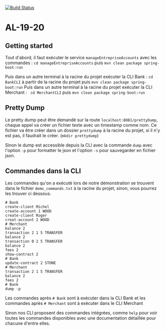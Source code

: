 [![Build Status](https://cloud.drone.io/api/badges/Prune11/AL-19-20/status.svg)](https://cloud.drone.io/Prune11/AL-19-20)
# AL-19-20

## Getting started

Tout d'abord, il faut exécuter le service `manageEntrepriseAccounts` avec les commandes : `cd manageEntrepriseAccounts` puis `mvn clean package spring-boot:run`

Puis dans un autre terminal à la racine du projet exécuter la CLI Bank : `cd BankCLI` à partir de la racine du projet puis `mvn clean package spring-boot:run`
Puis dans un autre terminal à la racine du projet exécuter la CLI Merchant : ` cd MerchantCLI` puis `mvn clean package spring-boot:run`

## Pretty Dump

Le pretty dump peut être demandé sur la route `localhost:8081/prettyDump`, chaque appel va créer un fichier texte avec un timestamp comme nom. Ce fichier va être créer dans un dossier `prettydump` à la racine du projet, si il n'y est pas, il faudrait le créer. (`mkdir prettydump`)

Sinon le dump est accessible depuis la CLI avec la commande `dump` avec l'option `-p` pour formatter le json et l'option `-s` pour sauvegarder en fichier json.

## Commandes dans la CLI

Les commandes qu'on a exécuté lors de notre démonstration se trouvent dans le fichier `demo_commands.txt` à la racine du projet, sinon, vous pourrez les trouver ci dessous.
```
# Bank
create-client Michel
create-account 1 WOOD
create-client Roger
creat-account 2 WOOD
# Merchant
balance 2
transaction 2 1 5 TRANSFER
balance 2
transaction 0 2 5 TRANSFER
balance 2
fees 2
show-contract 2
# Bank
update-contract 2 STONE
# Merchant
transaction 2 1 5 TRANSFER
balance 2
fees 2
# Bank
dump -p
```

Les commandes après `# Bank` sont à exécuter dans la CLI Bank et les commandes après `# Merchant` sont à exécuter dans le CLI Merchant

Sinon nos CLI proposent des commandes intégrées, comme `help` pour voir toutes les commandes disponibles avec une documentation détaillée pour chacune d'entre elles.
